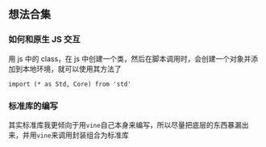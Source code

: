 ## 想法合集

### 如何和原生 JS 交互

用 js 中的 class，在 js 中创建一个类，然后在脚本调用时，会创建一个对象并添加到本地环境，就可以使用其方法了

```vine
import (* as Std, Core) from 'std'
```

### 标准库的编写

其实标准库我更倾向于用`vine`自己本身来编写，所以尽量把底层的东西暴漏出来，并用`vine`来调用封装组合为标准库
